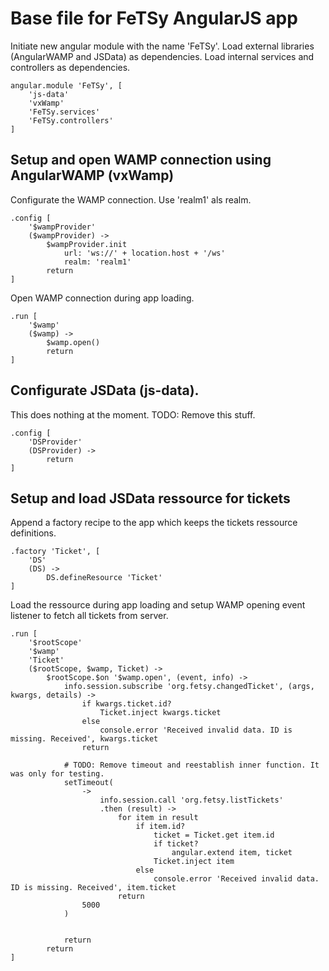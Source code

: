 # Base file for FeTSy AngularJS app

Initiate new angular module with the name 'FeTSy'. Load external libraries
(AngularWAMP and JSData) as dependencies. Load internal services and
controllers as dependencies.

    angular.module 'FeTSy', [
        'js-data'
        'vxWamp'
        'FeTSy.services'
        'FeTSy.controllers'
    ]


## Setup and open WAMP connection using AngularWAMP (vxWamp)

Configurate the WAMP connection. Use 'realm1' als realm.

    .config [
        '$wampProvider'
        ($wampProvider) ->
            $wampProvider.init
                url: 'ws://' + location.host + '/ws'
                realm: 'realm1'
            return
    ]

Open WAMP connection during app loading.

    .run [
        '$wamp'
        ($wamp) ->
            $wamp.open()
            return
    ]


## Configurate JSData (js-data).

This does nothing at the moment. TODO: Remove this stuff.

    .config [
        'DSProvider'
        (DSProvider) ->
            return
    ]


## Setup and load JSData ressource for tickets

Append a factory recipe to the app which keeps the tickets ressource
definitions.

    .factory 'Ticket', [
        'DS'
        (DS) ->
            DS.defineResource 'Ticket'
    ]

Load the ressource during app loading and setup WAMP opening event listener
to fetch all tickets from server.

    .run [
        '$rootScope'
        '$wamp'
        'Ticket'
        ($rootScope, $wamp, Ticket) ->
            $rootScope.$on '$wamp.open', (event, info) ->
                info.session.subscribe 'org.fetsy.changedTicket', (args, kwargs, details) ->
                    if kwargs.ticket.id?
                        Ticket.inject kwargs.ticket
                    else
                        console.error 'Received invalid data. ID is missing. Received', kwargs.ticket
                    return

                # TODO: Remove timeout and reestablish inner function. It was only for testing.
                setTimeout(
                    ->
                        info.session.call 'org.fetsy.listTickets'
                        .then (result) ->
                            for item in result
                                if item.id?
                                    ticket = Ticket.get item.id
                                    if ticket?
                                        angular.extend item, ticket
                                    Ticket.inject item
                                else
                                    console.error 'Received invalid data. ID is missing. Received', item.ticket
                            return
                    5000
                )


                return
            return
    ]
